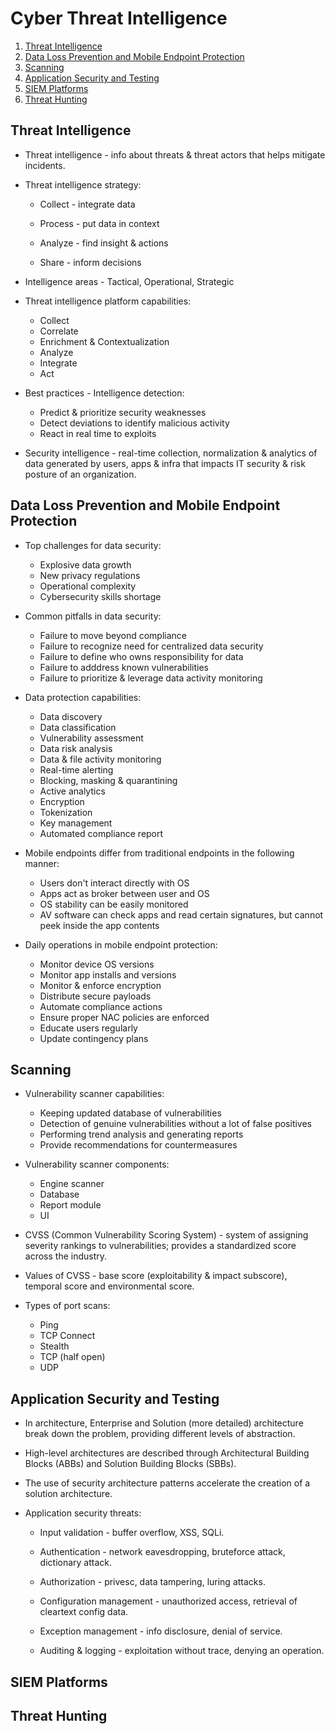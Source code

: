 # Cyber Threat Intelligence

1. [Threat Intelligence](#threat-intelligence)
2. [Data Loss Prevention and Mobile Endpoint Protection](#data-loss-prevention-and-mobile-endpoint-protection)
3. [Scanning](#scanning)
4. [Application Security and Testing](#application-security-and-testing)
5. [SIEM Platforms](#siem-platforms)
6. [Threat Hunting](#threat-hunting)

## Threat Intelligence

* Threat intelligence - info about threats & threat actors that helps mitigate incidents.

* Threat intelligence strategy:

  * Collect - integrate data
  
  * Process - put data in context

  * Analyze - find insight & actions

  * Share - inform decisions

* Intelligence areas - Tactical, Operational, Strategic

* Threat intelligence platform capabilities:

  * Collect
  * Correlate
  * Enrichment & Contextualization
  * Analyze
  * Integrate
  * Act

* Best practices - Intelligence detection:

  * Predict & prioritize security weaknesses
  * Detect deviations to identify malicious activity
  * React in real time to exploits

* Security intelligence - real-time collection, normalization & analytics of data generated by users, apps & infra that impacts IT security & risk posture of an organization.

## Data Loss Prevention and Mobile Endpoint Protection

* Top challenges for data security:

  * Explosive data growth
  * New privacy regulations
  * Operational complexity
  * Cybersecurity skills shortage

* Common pitfalls in data security:

  * Failure to move beyond compliance
  * Failure to recognize need for centralized data security
  * Failure to define who owns responsibility for data
  * Failure to adddress known vulnerabilities
  * Failure to prioritize & leverage data activity monitoring

* Data protection capabilities:

  * Data discovery
  * Data classification
  * Vulnerability assessment
  * Data risk analysis
  * Data & file activity monitoring
  * Real-time alerting
  * Blocking, masking & quarantining
  * Active analytics
  * Encryption
  * Tokenization
  * Key management
  * Automated compliance report

* Mobile endpoints differ from traditional endpoints in the following manner:

  * Users don't interact directly with OS
  * Apps act as broker between user and OS
  * OS stability can be easily monitored
  * AV software can check apps and read certain signatures, but cannot peek inside the app contents

* Daily operations in mobile endpoint protection:

  * Monitor device OS versions
  * Monitor app installs and versions
  * Monitor & enforce encryption
  * Distribute secure payloads
  * Automate compliance actions
  * Ensure proper NAC policies are enforced
  * Educate users regularly
  * Update contingency plans

## Scanning

* Vulnerability scanner capabilities:

  * Keeping updated database of vulnerabilities
  * Detection of genuine vulnerabilities without a lot of false positives
  * Performing trend analysis and generating reports
  * Provide recommendations for countermeasures

* Vulnerability scanner components:

  * Engine scanner
  * Database
  * Report module
  * UI

* CVSS (Common Vulnerability Scoring System) - system of assigning severity rankings to vulnerabilities; provides a standardized score across the industry.

* Values of CVSS - base score (exploitability & impact subscore), temporal score and environmental score.

* Types of port scans:

  * Ping
  * TCP Connect
  * Stealth
  * TCP (half open)
  * UDP

## Application Security and Testing

* In architecture, Enterprise and Solution (more detailed) architecture break down the problem, providing different levels of abstraction.

* High-level architectures are described through Architectural Building Blocks (ABBs) and Solution Building Blocks (SBBs).

* The use of security architecture patterns accelerate the creation of a solution architecture.

* Application security threats:

  * Input validation - buffer overflow, XSS, SQLi.

  * Authentication - network eavesdropping, bruteforce attack, dictionary attack.

  * Authorization - privesc, data tampering, luring attacks.

  * Configuration management - unauthorized access, retrieval of cleartext config data.

  * Exception management - info disclosure, denial of service.

  * Auditing & logging - exploitation without trace, denying an operation.

## SIEM Platforms

## Threat Hunting
